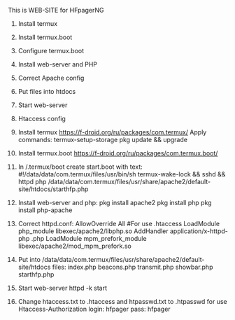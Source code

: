 This is WEB-SITE for HFpagerNG

1. Install termux
2. Install termux.boot
3. Configure termux.boot
4. Install web-server and PHP
5. Correct Apache config
6. Put files into htdocs
7. Start web-server
8. Htaccess config


1. Install termux https://f-droid.org/ru/packages/com.termux/
Apply commands:
termux-setup-storage
pkg update && upgrade


2. Install termux.boot https://f-droid.org/ru/packages/com.termux.boot/


3. In /.termux/boot create start.boot with text:
#!/data/data/com.termux/files/usr/bin/sh
termux-wake-lock && sshd && httpd
php /data/data/com.termux/files/usr/share/apache2/default-site/htdocs/starthfp.php


4. Install web-server and php:
pkg install apache2
pkg install php
pkg install php-apache


5. Correct httpd.conf:
AllowOverride All #For use .htaccess
LoadModule php_module libexec/apache2/libphp.so
AddHandler application/x-httpd-php .php
LoadModule mpm_prefork_module libexec/apache2/mod_mpm_prefork.so


6. Put into /data/data/com.termux/files/usr/share/apache2/default-site/htdocs files:
index.php
beacons.php
transmit.php
showbar.php
starthfp.php

7. Start web-server
httpd -k start

8. Change htaccess.txt to .htaccess and htpasswd.txt to .htpasswd for use Htaccess-Authorization
login: hfpager
pass: hfpager
